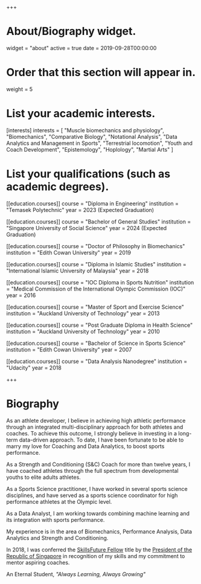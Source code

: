 +++
# About/Biography widget.
widget = "about"
active = true
date = 2019-09-28T00:00:00

# Order that this section will appear in.
weight = 5

# List your academic interests.
[interests]
  interests = [
    "Muscle biomechanics and physiology",
    "Biomechanics",
    "Comparative Biology",
    "Notational Analysis",
    "Data Analytics and Management in Sports",
    "Terrestrial locomotion",
    "Youth and Coach Development",
    "Epistemology",
    "Hoplology",
    "Martial Arts"
  ]

# List your qualifications (such as academic degrees).
[[education.courses]]
  course = "Diploma in Engineering"
  institution = "Temasek Polytechnic"
  year = 2023 (Expected Graduation)

[[education.courses]]
  course = "Bachelor of General Studies"
  institution = "Singapore University of Social Science"
  year = 2024 (Expected Graduation)

[[education.courses]]
  course = "Doctor of Philosophy in Biomechanics"
  institution = "Edith Cowan University"
  year = 2019

[[education.courses]]
  course = "Diploma in Islamic Studies"
  institution = "International Islamic University of Malaysia"
  year = 2018

[[education.courses]]
  course = "IOC Diploma in Sports Nutrition"
  institution = "Medical Commission of the International Olympic Commission (IOC)"
  year = 2016

[[education.courses]]
  course = "Master of Sport and Exercise Science"
  institution = "Auckland University of Technology"
  year = 2013

[[education.courses]]
  course = "Post Graduate Diploma in Health Science"
  institution = "Auckland University of Technology"
  year = 2010

[[education.courses]]
  course = "Bachelor of Science in Sports Science"
  institution = "Edith Cowan University"
  year = 2007

[[education.courses]]
  course = "Data Analysis Nanodegree"
  institution = "Udacity"
  year = 2018


+++

# Biography

As an athlete developer, I believe in achieving high athletic performance through an integrated multi-disciplinary approach for both athletes and coaches. To achieve this outcome, I strongly believe in investing in a long-term data-driven approach. To date, I have been fortunate to be able to marry my love for Coaching and Data Analytics, to boost sports performance.

As a Strength and Conditioning (S&C) Coach for more than twelve years, I have coached athletes through the full spectrum from developmental youths to elite adults athletes.

As a Sports Science practitioner, I have worked in several sports science disciplines, and have served as a sports science coordinator for high performance athletes at the Olympic level.

As a Data Analyst, I am working towards combining machine learning and its integration with sports performance.

My experience is in the area of Biomechanics, Performance Analysis, Data Analytics and Strength and Conditioning.

In 2018, I was conferred the [SkillsFuture Fellow](http://www.skillsfuture.sg/fellowships/b18) title by the [President of the Republic of Singapore](https://www.istana.gov.sg/) in recognition of my skills and my commitment to mentor aspiring coaches.

An Eternal Student, _"Always Learning, Always Growing"_

